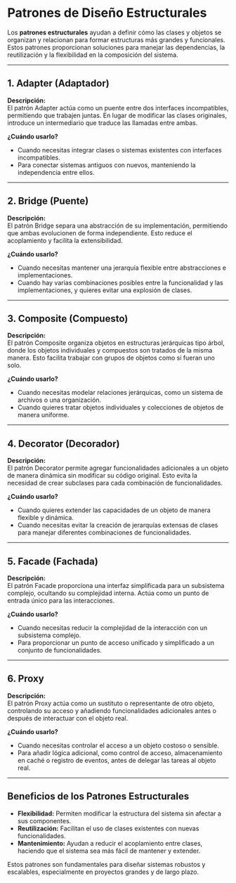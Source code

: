 # Patrones de Diseño Estructurales

Los **patrones estructurales** ayudan a definir cómo las clases y objetos se organizan y relacionan para formar estructuras más grandes y funcionales. Estos patrones proporcionan soluciones para manejar las dependencias, la reutilización y la flexibilidad en la composición del sistema.

---

## **1. Adapter (Adaptador)**
**Descripción:**  
El patrón Adapter actúa como un puente entre dos interfaces incompatibles, permitiendo que trabajen juntas. En lugar de modificar las clases originales, introduce un intermediario que traduce las llamadas entre ambas.

**¿Cuándo usarlo?**
- Cuando necesitas integrar clases o sistemas existentes con interfaces incompatibles.
- Para conectar sistemas antiguos con nuevos, manteniendo la independencia entre ellos.

---

## **2. Bridge (Puente)**
**Descripción:**  
El patrón Bridge separa una abstracción de su implementación, permitiendo que ambas evolucionen de forma independiente. Esto reduce el acoplamiento y facilita la extensibilidad.

**¿Cuándo usarlo?**
- Cuando necesitas mantener una jerarquía flexible entre abstracciones e implementaciones.
- Cuando hay varias combinaciones posibles entre la funcionalidad y las implementaciones, y quieres evitar una explosión de clases.

---

## **3. Composite (Compuesto)**
**Descripción:**  
El patrón Composite organiza objetos en estructuras jerárquicas tipo árbol, donde los objetos individuales y compuestos son tratados de la misma manera. Esto facilita trabajar con grupos de objetos como si fueran uno solo.

**¿Cuándo usarlo?**
- Cuando necesitas modelar relaciones jerárquicas, como un sistema de archivos o una organización.
- Cuando quieres tratar objetos individuales y colecciones de objetos de manera uniforme.

---

## **4. Decorator (Decorador)**
**Descripción:**  
El patrón Decorator permite agregar funcionalidades adicionales a un objeto de manera dinámica sin modificar su código original. Esto evita la necesidad de crear subclases para cada combinación de funcionalidades.

**¿Cuándo usarlo?**
- Cuando quieres extender las capacidades de un objeto de manera flexible y dinámica.
- Cuando necesitas evitar la creación de jerarquías extensas de clases para manejar diferentes combinaciones de funcionalidades.

---

## **5. Facade (Fachada)**
**Descripción:**  
El patrón Facade proporciona una interfaz simplificada para un subsistema complejo, ocultando su complejidad interna. Actúa como un punto de entrada único para las interacciones.

**¿Cuándo usarlo?**
- Cuando necesitas reducir la complejidad de la interacción con un subsistema complejo.
- Para proporcionar un punto de acceso unificado y simplificado a un conjunto de funcionalidades.

---

## **6. Proxy**
**Descripción:**  
El patrón Proxy actúa como un sustituto o representante de otro objeto, controlando su acceso y añadiendo funcionalidades adicionales antes o después de interactuar con el objeto real.

**¿Cuándo usarlo?**
- Cuando necesitas controlar el acceso a un objeto costoso o sensible.
- Para añadir lógica adicional, como control de acceso, almacenamiento en caché o registro de eventos, antes de delegar las tareas al objeto real.

---

## **Beneficios de los Patrones Estructurales**
- **Flexibilidad:** Permiten modificar la estructura del sistema sin afectar a sus componentes.
- **Reutilización:** Facilitan el uso de clases existentes con nuevas funcionalidades.
- **Mantenimiento:** Ayudan a reducir el acoplamiento entre clases, haciendo que el sistema sea más fácil de mantener y extender.

Estos patrones son fundamentales para diseñar sistemas robustos y escalables, especialmente en proyectos grandes y de largo plazo.
